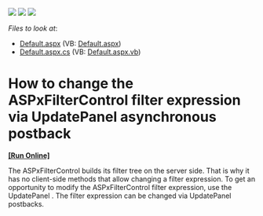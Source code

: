 <!-- default badges list -->
![](https://img.shields.io/endpoint?url=https://codecentral.devexpress.com/api/v1/VersionRange/128566192/13.1.5%2B)
[![](https://img.shields.io/badge/Open_in_DevExpress_Support_Center-FF7200?style=flat-square&logo=DevExpress&logoColor=white)](https://supportcenter.devexpress.com/ticket/details/E4831)
[![](https://img.shields.io/badge/📖_How_to_use_DevExpress_Examples-e9f6fc?style=flat-square)](https://docs.devexpress.com/GeneralInformation/403183)
<!-- default badges end -->
<!-- default file list -->
*Files to look at*:

* [Default.aspx](./CS/WebSite/Default.aspx) (VB: [Default.aspx](./VB/WebSite/Default.aspx))
* [Default.aspx.cs](./CS/WebSite/Default.aspx.cs) (VB: [Default.aspx.vb](./VB/WebSite/Default.aspx.vb))
<!-- default file list end -->
# How to change the ASPxFilterControl filter expression via UpdatePanel asynchronous postback
<!-- run online -->
**[[Run Online]](https://codecentral.devexpress.com/e4831/)**
<!-- run online end -->


<p>The ASPxFilterControl builds its filter tree on the server side. That is why it has no client-side methods that allow changing a filter expression. To get an opportunity to modify the ASPxFilterControl filter expression, use the UpdatePanel . The filter expression can be changed via UpdatePanel postbacks. </p>

<br/>


